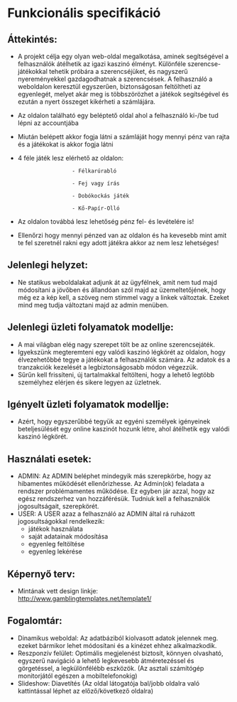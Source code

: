 # Funkcionális specifikáció

## Áttekintés:
- A projekt célja egy olyan web-oldal megalkotása, aminek segítségével a felhasználók átélhetik az igazi kaszinó élményt. Különféle szerencse-játékokkal tehetik próbára a szerencséjüket, és nagyszerű nyereményekkel gazdagodhatnak a szerencsések. A felhasználó a weboldalon keresztül egyszerűen, biztonságosan feltöltheti az egyenlegét, melyet akár meg is többszörözhet a játékok segítségével és ezután a nyert összeget kikérheti a számlájára.

- Az oldalon található egy beléptető oldal ahol a felhasználó ki-/be tud lépni az accountjába
- Miután belépett akkor fogja látni a számláját hogy mennyi pénz van rajta és a játékokat is akkor fogja látni
- 4 féle játék lesz elérhető az oldalon: 

                       - Félkarúrabló
                       
                       - Fej vagy írás
                       
                       - Dobókockás játék
                       
                       - Kő-Papír-Olló
- Az oldalon továbbá lesz lehetőség pénz fel- és levételére is!
- Ellenőrzi hogy mennyi pénzed van az oldalon és ha kevesebb mint amit te fel szeretnél rakni egy adott játékra akkor az nem lesz lehetséges!

## Jelenlegi helyzet:
- Ne statikus weboldalakat adjunk át az ügyfélnek, amit nem tud majd módosítani a jövőben és állandóan szól majd az üzemeltetőjének, hogy még ez a kép kell, a szöveg nem stimmel vagy a linkek változtak. Ezeket mind meg tudja változtani majd az admin menüben.

## Jelenlegi üzleti folyamatok modellje:
- A mai világban elég nagy szerepet tölt be az online szerencsejáték.
- Igyekszünk megteremteni egy valódi kaszinó légkörét az oldalon, hogy élvezehetőbbé tegye a játékokat a felhasználók számára. Az adatok és a tranzakciók kezelését a legbiztonságosabb módon végezzük.
- Sűrűn kell frissíteni, új tartalmakkal feltölteni, hogy a lehető legtöbb személyhez elérjen és sikere legyen az üzletnek.

## Igényelt üzleti folyamatok modellje:
- Azért, hogy egyszerűbbé tegyük az egyéni személyek igényeinek beteljesülését egy online kaszinót hozunk létre, ahol átélhetik
egy valódi kaszinó légkörét.

## Használati esetek:
- ADMIN: Az ADMIN beléphet mindegyik más szerepkörbe, hogy az hibamentes működését ellenőrizhesse. Az Admin(ok) feladata a rendszer problémamentes működése. Ez egyben jár azzal, hogy az egész rendszerhez van hozzáférésük. Tudniuk kell a felhasználók jogosultságait, szerepkörét.
- USER: A USER azaz a felhasználó az ADMIN által rá ruházott jogosultságokkal rendelkezik:
  - játékok használata 
  - saját adatainak módosítása
  - egyenleg feltöltése
  - egyenleg lekérése

## Képernyő terv:
- Mintának vett design linkje: http://www.gamblingtemplates.net/template1/

## Fogalomtár:
- Dinamikus weboldal: Az adatbáziból kiolvasott adatok jelennek meg. ezeket bármikor lehet módosítani és a kinézet ehhez alkalmazkodik.
- Reszponzív felület: Optimális megjelenést biztosít, könnyen olvasható, egyszerű navigáció a lehető legkevesebb átméretezéssel és görgetéssel, a legkülönfélébb eszközök. (Az asztali számítógép monitorjától egészen a mobiltelefonokig)
- Slideshow: Diavetítés (Az oldal látogatója bal/jobb oldalra való kattintással léphet az előző/következő oldalra)

